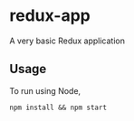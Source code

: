# redux-app
A very basic Redux application

## Usage

To run using Node, 

`npm install && npm start`

